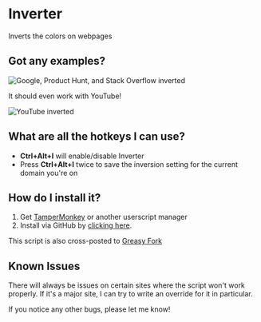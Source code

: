 # Inverter

Inverts the colors on webpages

## Got any examples?

![Google, Product Hunt, and Stack Overflow inverted](http://i.imgur.com/o32xpvB.jpg)

It should even work with YouTube!

![YouTube inverted](http://i.imgur.com/AkhGO0U.jpg)

## What are all the hotkeys I can use?

- **Ctrl+Alt+I** will enable/disable Inverter
- Press **Ctrl+Alt+I** twice to save the inversion setting for the current domain you're on

## How do I install it?

1. Get [TamperMonkey](https://tampermonkey.net/) or another userscript manager
2. Install via GitHub by [clicking here](https://github.com/skoshy/Inverter/raw/master/userscript.user.js).

This script is also cross-posted to [Greasy Fork](https://greasyfork.org/en/scripts/23828-inverter)

## Known Issues

There will always be issues on certain sites where the script won't work properly. If it's a major site, I can try to write an override for it in particular.

If you notice any other bugs, please let me know!